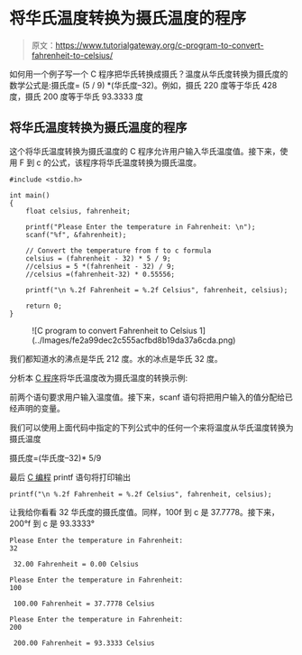 # 将华氏温度转换为摄氏温度的程序

> 原文：<https://www.tutorialgateway.org/c-program-to-convert-fahrenheit-to-celsius/>

如何用一个例子写一个 C 程序把华氏转换成摄氏？温度从华氏度转换为摄氏度的数学公式是:摄氏度= (5 / 9) *(华氏度–32)。例如，摄氏 220 度等于华氏 428 度，摄氏 200 度等于华氏 93.3333 度

## 将华氏温度转换为摄氏温度的程序

这个将华氏温度转换为摄氏温度的 C 程序允许用户输入华氏温度值。接下来，使用 F 到 c 的公式，该程序将华氏温度转换为摄氏温度。

```
#include <stdio.h>

int main()
{
    float celsius, fahrenheit;

    printf("Please Enter the temperature in Fahrenheit: \n");
    scanf("%f", &fahrenheit);

    // Convert the temperature from f to c formula
    celsius = (fahrenheit - 32) * 5 / 9;
    //celsius = 5 *(fahrenheit - 32) / 9;
    //celsius =(fahrenheit-32) * 0.55556; 

    printf("\n %.2f Fahrenheit = %.2f Celsius", fahrenheit, celsius);

    return 0;
}
```

<figure class="wp-block-image">![C program to convert Fahrenheit to Celsius 1](../Images/fe2a99dec2c555acfbd8b19da37a6cda.png)</figure>

我们都知道水的沸点是华氏 212 度。水的冰点是华氏 32 度。

分析本 [C 程序](https://www.tutorialgateway.org/c-programming-examples/)将华氏温度改为摄氏温度的转换示例:

前两个语句要求用户输入温度值。接下来，scanf 语句将把用户输入的值分配给已经声明的变量。

我们可以使用上面代码中指定的下列公式中的任何一个来将温度从华氏温度转换为摄氏温度

摄氏度=(华氏度–32)* 5/9

最后 [C 编程](https://www.tutorialgateway.org/c-programming/) printf 语句将打印输出

```
printf("\n %.2f Fahrenheit = %.2f Celsius", fahrenheit, celsius);
```

让我给你看看 32 华氏度的摄氏度值。同样，100f 到 c 是 37.7778。接下来，200°f 到 c 是 93.3333°

```
Please Enter the temperature in Fahrenheit: 
32

 32.00 Fahrenheit = 0.00 Celsius

Please Enter the temperature in Fahrenheit: 
100

 100.00 Fahrenheit = 37.7778 Celsius

Please Enter the temperature in Fahrenheit: 
200

 200.00 Fahrenheit = 93.3333 Celsius
```